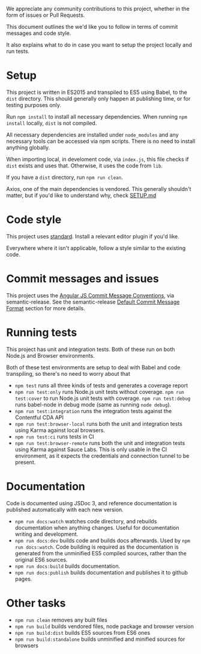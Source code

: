 We appreciate any community contributions to this project, whether in the form of issues or Pull Requests.

This document outlines the we'd like you to follow in terms of commit messages and code style.

It also explains what to do in case you want to setup the project locally and run tests.

# Setup

This project is written in ES2015 and transpiled to ES5 using Babel, to the `dist` directory. This should generally only happen at publishing time, or for testing purposes only.

Run `npm install` to install all necessary dependencies. When running `npm install` locally, `dist` is not compiled.

All necessary dependencies are installed under `node_modules` and any necessary tools can be accessed via npm scripts. There is no need to install anything globally.

When importing local, in develoment code, via `index.js`, this file checks if `dist` exists and uses that. Otherwise, it uses the code from `lib`.

If you have a `dist` directory, run `npm run clean`.

Axios, one of the main dependencies is vendored. This generally shouldn't matter, but if you'd like to understand why, check [SETUP.md](SETUP.md)

# Code style

This project uses [standard](https://github.com/feross/standard). Install a relevant editor plugin if you'd like.

Everywhere where it isn't applicable, follow a style similar to the existing code.

# Commit messages and issues

This project uses the [Angular JS Commit Message Conventions](https://docs.google.com/document/d/1QrDFcIiPjSLDn3EL15IJygNPiHORgU1_OOAqWjiDU5Y/edit), via semantic-release. See the semantic-release [Default Commit Message Format](https://github.com/semantic-release/semantic-release#default-commit-message-format) section for more details.

# Running tests

This project has unit and integration tests. Both of these run on both Node.js and Browser environments.

Both of these test environments are setup to deal with Babel and code transpiling, so there's no need to worry about that

- `npm test` runs all three kinds of tests and generates a coverage report
- `npm run test:only` runs Node.js unit tests without coverage. `npm run test:cover` to run Node.js unit tests with coverage. `npm run test:debug` runs babel-node in debug mode (same as running `node debug`).
- `npm run test:integration` runs the integration tests against the Contentful CDA API
- `npm run test:browser-local` runs both the unit and integration tests using Karma against local browsers.
- `npm run test:ci` runs tests in CI
- `npm run test:browser-remote` runs both the unit and integration tests using Karma against Sauce Labs. This is only usable in the CI environment, as it expects the credentials and connection tunnel to be present.

# Documentation

Code is documented using JSDoc 3, and reference documentation is published automatically with each new version.

- `npm run docs:watch` watches code directory, and rebuilds documentation when anything changes. Useful for documentation writing and development.
- `npm run docs:dev` builds code and builds docs afterwards. Used by `npm run docs:watch`. Code building is required as the documentation is generated from the unminified ES5 compiled sources, rather than the original ES6 sources.
- `npm run docs:build` builds documentation.
- `npm run docs:publish` builds documentation and publishes it to github pages.

# Other tasks

- `npm run clean` removes any built files
- `npm run build` builds vendored files, node package and browser version
- `npm run build:dist` builds ES5 sources from ES6 ones
- `npm run build:standalone` builds unminified and minified sources for browsers
